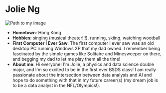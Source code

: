 # Jolie Ng

![Path to my image](IMG_3354.jpg)

-   **Hometown**: Hong Kong
-   **Hobbies**: singing (musical theater!!!), running, skiing, watching wootball
-   **First Computer I Ever Saw**: The first computer I ever saw was an old desktop PC running Windows XP that my dad owned. I remember being fascinated by the simple games like Solitaire and Minesweeper on there, and begging my dad to let me play them all the time!
-   **About me**: Hi everyone! I'm Jolie, a physics and data science double major, and I'm so excited to be in the first ever BSDS class! I am really passionate about the intersection between data analysis and AI and hope to do something with that in my future career(s) (my dream job is to be a data analyst in the NFL/Olympics!).
